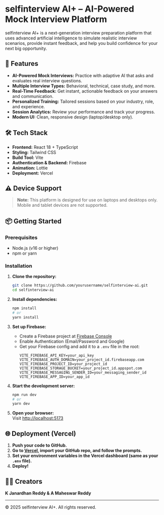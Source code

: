 # selfinterview AI+ – AI-Powered Mock Interview Platform

selfinterview AI+ is a next-generation interview preparation platform that uses advanced artificial intelligence to simulate realistic interview scenarios, provide instant feedback, and help you build confidence for your next big opportunity.

## 🚀 Features

- **AI-Powered Mock Interviews:** Practice with adaptive AI that asks and evaluates real interview questions.
- **Multiple Interview Types:** Behavioral, technical, case study, and more.
- **Real-Time Feedback:** Get instant, actionable feedback on your answers and communication.
- **Personalized Training:** Tailored sessions based on your industry, role, and experience.
- **Session Analytics:** Review your performance and track your progress.
- **Modern UI:** Clean, responsive design (laptop/desktop only).

## 🛠️ Tech Stack

- **Frontend:** React 18 + TypeScript
- **Styling:** Tailwind CSS
- **Build Tool:** Vite
- **Authentication & Backend:** Firebase
- **Animation:** Lottie
- **Deployment:** Vercel

## ⚠️ Device Support

> **Note:** This platform is designed for use on laptops and desktops only. Mobile and tablet devices are not supported.

## 📦 Getting Started

### Prerequisites

- Node.js (v16 or higher)
- npm or yarn

### Installation

1. **Clone the repository:**
   ```bash
   git clone https://github.com/yourusername/selfinterview-ai.git
   cd selfinterview-ai
   ```

2. **Install dependencies:**
   ```bash
   npm install
   # or
   yarn install
   ```

3. **Set up Firebase:**
   - Create a Firebase project at [Firebase Console](https://console.firebase.google.com/)
   - Enable Authentication (Email/Password and Google)
   - Get your Firebase config and add it to a `.env` file in the root:
     ```
     VITE_FIREBASE_API_KEY=your_api_key
     VITE_FIREBASE_AUTH_DOMAIN=your_project_id.firebaseapp.com
     VITE_FIREBASE_PROJECT_ID=your_project_id
     VITE_FIREBASE_STORAGE_BUCKET=your_project_id.appspot.com
     VITE_FIREBASE_MESSAGING_SENDER_ID=your_messaging_sender_id
     VITE_FIREBASE_APP_ID=your_app_id
     ```

4. **Start the development server:**
   ```bash
   npm run dev
   # or
   yarn dev
   ```

5. **Open your browser:**  
   Visit [http://localhost:5173](https://selfinterview.vercel.app/)

## 🌐 Deployment (Vercel)

1. **Push your code to GitHub.**
2. **Go to [Vercel](https://vercel.com/), import your GitHub repo, and follow the prompts.**
3. **Set your environment variables in the Vercel dashboard (same as your `.env` file).**
4. **Deploy!**

## 👨‍💻 Creators

**K Janardhan Reddy & A Maheswar Reddy**

---

&copy; 2025 selfinterview AI+. All rights reserved.
